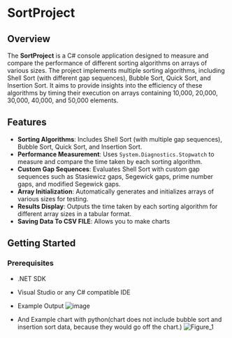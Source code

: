 # SortProject

## Overview

The **SortProject** is a C# console application designed to measure and compare the performance of different sorting algorithms on arrays of various sizes. The project implements multiple sorting algorithms, including Shell Sort (with different gap sequences), Bubble Sort, Quick Sort, and Insertion Sort. It aims to provide insights into the efficiency of these algorithms by timing their execution on arrays containing 10,000, 20,000, 30,000, 40,000, and 50,000 elements.

## Features

- **Sorting Algorithms**: Includes Shell Sort (with multiple gap sequences), Bubble Sort, Quick Sort, and Insertion Sort.
- **Performance Measurement**: Uses `System.Diagnostics.Stopwatch` to measure and compare the time taken by each sorting algorithm.
- **Custom Gap Sequences**: Evaluates Shell Sort with custom gap sequences such as Stasiewicz gaps, Segewick gaps, prime number gaps, and modified Segewick gaps.
- **Array Initialization**: Automatically generates and initializes arrays of various sizes for testing.
- **Results Display**: Outputs the time taken by each sorting algorithm for different array sizes in a tabular format.
- **Saving Data To CSV FILE**: Allows you to make charts

## Getting Started

### Prerequisites

- .NET SDK
- Visual Studio or any C# compatible IDE

- Example Output
![image](https://github.com/AdrianKrauze/SortingComparision/assets/118012788/27dd83c1-6c8e-495c-b3ad-60b3cf26b1e9)

- And Example chart with python(chart does not include bubble sort and insertion sort data, because they would go off the chart.)
![Figure_1](https://github.com/AdrianKrauze/SortingComparision/assets/118012788/cdfc8df5-37e8-4fb5-bf65-9bb3d2ae6f39)

